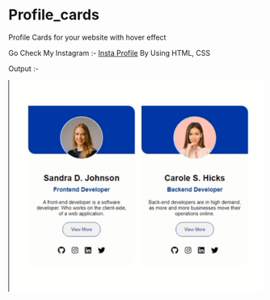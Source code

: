 # Profile_cards
Profile Cards for your website with hover effect

Go Check My Instagram :- [Insta Profile](https://www.instagram.com/cd.kaushal)
By Using HTML, CSS

Output :- 

![screen of output](profile_card/img/profile-card.jpg)

